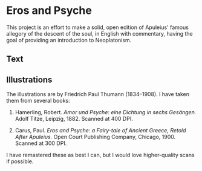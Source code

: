 # Eros and Psyche
This project is an effort to make a solid, open edition of Apuleius' famous
allegory of the descent of the soul, in English with commentary, having the
goal of providing an introduction to Neoplatonism.

## Text

## Illustrations
The illustrations are by Friedrich Paul Thumann (1834–1908). I have taken them
from several books:

1.  Hamerling, Robert. *Amor und Psyche: eine Dichtung in sechs Gesängen.*
    Adolf Titze, Leipzig, 1882. Scanned at 400 DPI.

2.  Carus, Paul. *Eros and Psyche: a Fairy-tale of Ancient Greece, Retold After
    Apuleius.* Open Court Publishing Company, Chicago, 1900. Scanned at 300
    DPI.

I have remastered these as best I can, but I would love higher-quality scans
if possible.
